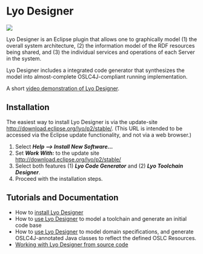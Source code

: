 # Lyo Designer

[![](https://img.shields.io/jenkins/s/https/ci.eclipse.org/lyo/job/lyo-designer-master.svg)](https://ci.eclipse.org/lyo/job/lyo-designer-master/)


Lyo Designer is an Eclipse plugin that allows one to graphically model (1) the overall system architecture, (2) the information model of the RDF resources being shared, and (3) the individual services and operations of each Server in the system. 

Lyo Designer includes a integrated code generator that synthesizes the model into almost-complete OSLC4J-compliant running implementation.

A short [video demonstration of Lyo Designer](https://www.youtube.com/watch?v=tZxPzlSTdeM).

## Installation
The easiest way to install Lyo Designer is via the update-site
<http://download.eclipse.org/lyo/p2/stable/>. (This URL is intended to
be accessed via the Eclipse update functionality, and not via a web
browser.)

1.  Select ***Help \--\> Install New Software\...***
2.  Set ***Work With:*** to the update site
    <http://download.eclipse.org/lyo/p2/stable/>
3.  Select both features (1) ***Lyo Code Generator*** and (2) ***Lyo
    Toolchain Designer***.
4.  Proceed with the installation steps.


## Tutorials and Documentation

* How to [install Lyo Designer](https://github.com/eclipse/lyo.designer/wiki/Installing-Lyo-Designer)
* How to [use Lyo Designer](https://github.com/eclipse/lyo.designer/wiki/User-Manual-for-Toolchain-Modelling) to model a toolchain and generate an initial code base
* How to [use Lyo Designer](https://github.com/eclipse/lyo.designer/wiki/User-Manual-for-Domain-Specification-Modelling) to model domain specifications, and generate OSLC4J-annotated Java classes to reflect the defined OSLC Resources. 
* [Working with Lyo Designer from source code](https://github.com/eclipse/lyo.designer/wiki/Working-from-Source-Code)
